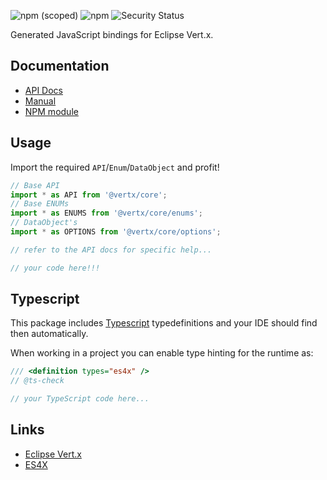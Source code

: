 ![npm (scoped)](https://img.shields.io/npm/v/@vertx/core.svg)
![npm](https://img.shields.io/npm/l/@vertx/core.svg)
![Security Status](https://snyk-widget.herokuapp.com/badge/npm/@vertx/core.svg)

Generated JavaScript bindings for Eclipse Vert.x.

## Documentation

* [API Docs](https://reactiverse.io/es4x/@vertx/core)
* [Manual](https://reactiverse.io/es4x/manual/@vertx/core)
* [NPM module](https://www.npmjs.com/package/@vertx/core)

## Usage

Import the required `API`/`Enum`/`DataObject` and profit!

```js
// Base API
import * as API from '@vertx/core';
// Base ENUMs
import * as ENUMS from '@vertx/core/enums';
// DataObject's
import * as OPTIONS from '@vertx/core/options';

// refer to the API docs for specific help...

// your code here!!!

```

## Typescript

This package includes [Typescript](http://www.typescriptlang.org/) typedefinitions and your IDE should find then automatically.

When working in a project you can enable type hinting for the runtime as:

```js
/// <definition types="es4x" />
// @ts-check

// your TypeScript code here...
```

## Links

* [Eclipse Vert.x](https://vertx.io)
* [ES4X](https://reactiverse.io/es4x)
